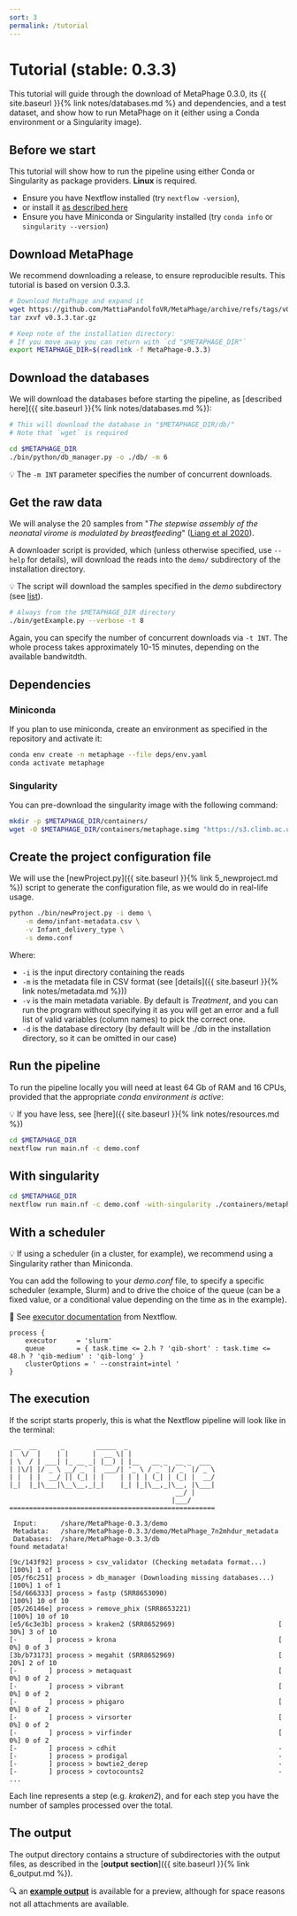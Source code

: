 ```yaml
---
sort: 3
permalink: /tutorial
---
```


# Tutorial (stable: 0.3.3)

This tutorial will guide through the download of MetaPhage 0.3.0, its 
{{ site.baseurl }}{% link notes/databases.md %}
and dependencies, and a test dataset, and show how to run MetaPhage on it
(either using a Conda environment or a Singularity image).

## Before we start

This tutorial will show how to run the pipeline using either
Conda or Singularity as package providers. **Linux** is required.

* Ensure you have Nextflow installed (try `nextflow -version`),
* or install it [as described here](https://www.nextflow.io/docs/latest/getstarted.html#installation)
* Ensure you have Miniconda or Singularity installed (try `conda info` or `singularity --version`)

## Download MetaPhage

We recommend downloading a release, to ensure reproducible results.
This tutorial is based on version 0.3.3.

```bash
# Download MetaPhage and expand it
wget https://github.com/MattiaPandolfoVR/MetaPhage/archive/refs/tags/v0.3.3.tar.gz
tar zxvf v0.3.3.tar.gz

# Keep note of the installation directory:
# If you move away you can return with `cd "$METAPHAGE_DIR"`
export METAPHAGE_DIR=$(readlink -f MetaPhage-0.3.3)
```

## Download the databases

We will download the databases before starting the pipeline, as
[described here]({{ site.baseurl }}{% link notes/databases.md %}):

```bash
# This will download the database in "$METAPHAGE_DIR/db/"
# Note that `wget` is required

cd $METAPHAGE_DIR
./bin/python/db_manager.py -o ./db/ -m 6
```

:bulb: The `-m INT` parameter specifies the number of concurrent downloads.

## Get the raw data

We will analyse the 20 samples from
"*The stepwise assembly of the neonatal virome is modulated by breastfeeding*"
([Liang et al 2020](https://www.nature.com/articles/s41586-020-2192-1)).

A downloader script is provided, which (unless otherwise specified,
use `--help` for details), will download the reads into the
`demo/` subdirectory of the installation directory.

:bulb: The script will download the samples specified in the *demo* subdirectory
(see [list](https://github.com/MattiaPandolfoVR/MetaPhage/blob/main/demo/infant-metadata.csv)).

```bash
# Always from the $METAPHAGE_DIR directory
./bin/getExample.py --verbose -t 8
```

Again, you can specify the number of concurrent downloads via `-t INT`.
The whole process takes approximately 10-15 minutes, depending on the available bandwitdth.

## Dependencies

### Miniconda

If you plan to use miniconda, create an environment as specified in the repository and activate it:

```bash
conda env create -n metaphage --file deps/env.yaml 
conda activate metaphage
```

### Singularity

You can pre-download the singularity image with the following command:

```bash
mkdir -p $METAPHAGE_DIR/containers/
wget -O $METAPHAGE_DIR/containers/metaphage.simg "https://s3.climb.ac.uk/ifrqmra-metaphage/v1.0/metaphage.simg"
```

## Create the project configuration file

We will use the [newProject.py]({{ site.baseurl }}{% link 5_newproject.md %})
script to generate the configuration file,
as we would do in real-life usage.

```bash
python ./bin/newProject.py -i demo \
    -m demo/infant-metadata.csv \
    -v Infant_delivery_type \
    -s demo.conf
```

Where:

* `-i` is the input directory containing the reads
* `-m` is the metadata file in CSV format (see [details]({{ site.baseurl }}{% link notes/metadata.md %}))
* `-v` is the main metadata variable. By default is *Treatment*, and you can run the program without specifying it as you will get an error and a full list of valid variables (column names) to pick the correct one.
* `-d` is the database directory (by default will be ./db in the installation directory, so it can be omitted in our case)


## Run the pipeline

To run the pipeline locally you will need at least 64 Gb of RAM and 16 CPUs,
provided that the appropriate *conda environment is active*:

:bulb: If you have less, see 
[here]({{ site.baseurl }}{% link notes/resources.md %})

```bash
cd $METAPHAGE_DIR
nextflow run main.nf -c demo.conf
```

## With singularity

```bash
cd $METAPHAGE_DIR
nextflow run main.nf -c demo.conf -with-singularity ./containers/metaphage.simg
```

## With a scheduler

:bulb: If using a scheduler (in a cluster, for example), we recommend using a Singularity
rather than Miniconda.

You can add the following to your *demo.conf* file, to specify a specific scheduler (example, Slurm)
and to drive the choice of the queue (can be a fixed value, or a conditional value depending on the time as in the
example).

:book: See [executor documentation](https://www.nextflow.io/docs/latest/executor.html) from Nextflow.

```text
process {
    executor     = 'slurm'
    queue        = { task.time <= 2.h ? 'qib-short' : task.time <= 48.h ? 'qib-medium' : 'qib-long' }
    clusterOptions = ' --constraint=intel '
}
```

## The execution

If the script starts properly, this is what the Nextflow pipeline
will look like in the terminal:

```text
 __  __      _        _____  _
|  \/  |    | |      |  __ \| |
| \  / | ___| |_ __ _| |__) | |__   __ _  __ _  ___
| |\/| |/ _ \ __/ _` |  ___/| '_ \ / _` |/ _` |/ _ \
| |  | |  __/ || (_| | |    | | | | (_| | (_| |  __/
|_|  |_|\___|\__\__,_|_|    |_| |_|\__,_|\__, |\___|
                                          __/ |
                                         |___/
====================================================
             
 Input:      /share/MetaPhage-0.3.3/demo
 Metadata:   /share/MetaPhage-0.3.3/demo/MetaPhage_7n2mhdur_metadata
 Databases:  /share/MetaPhage-0.3.3/db
found metadata!

[9c/143f92] process > csv_validator (Checking metadata format...)   [100%] 1 of 1 
[05/f6c251] process > db_manager (Downloading missing databases...) [100%] 1 of 1 
[5d/666333] process > fastp (SRR8653090)                            [100%] 10 of 10
[05/26146e] process > remove_phix (SRR8653221)                      [100%] 10 of 10
[e5/6c3e3b] process > kraken2 (SRR8652969)                          [ 30%] 3 of 10
[-        ] process > krona                                         [  0%] 0 of 3
[3b/b73173] process > megahit (SRR8652969)                          [ 20%] 2 of 10
[-        ] process > metaquast                                     [  0%] 0 of 2
[-        ] process > vibrant                                       [  0%] 0 of 2
[-        ] process > phigaro                                       [  0%] 0 of 2
[-        ] process > virsorter                                     [  0%] 0 of 2
[-        ] process > virfinder                                     [  0%] 0 of 2
[-        ] process > cdhit                                         -
[-        ] process > prodigal                                      -
[-        ] process > bowtie2_derep                                 -
[-        ] process > covtocounts2                                  -
...
```

Each line represents a step (e.g. *kraken2*), and for each step you have the number
of samples processed over the total.

## The output

The output directory contains a structure of subdirectories with the output files,
as described in the [**output section**]({{ site.baseurl }}{% link 6_output.md %}).

:mag: an [**example output**](https://telatin.github.io/microbiome-bioinformatics/attachments/metaphage/demo/report/index.html)
is available for a preview, although for space reasons
not all attachments are available.
